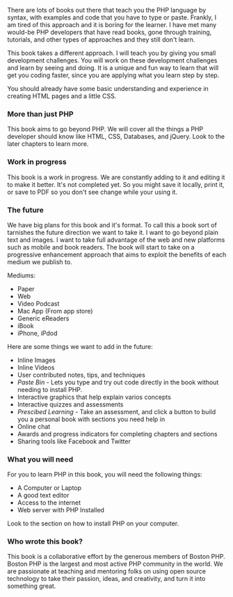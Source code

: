 There are lots of books out there that teach you the PHP language by syntax, with examples and code that you have to type or paste. Frankly, I am tired of this approach and it is boring for the learner. I have met many would-be PHP developers that have read books, gone through training, tutorials, and other types of approaches and they still don't learn.
 
This book takes a different approach. I will teach you by giving you small development challenges. You will work on these development challenges and learn by seeing and doing. It is a unique and fun way to learn that will get you coding faster, since you are applying what you learn step by step.

You should already have some basic understanding and experience in creating HTML pages and a little CSS.

### More than just PHP
This book aims to go beyond PHP. We will cover all the things a PHP developer should know like HTML, CSS, Databases, and jQuery. Look to the later chapters to learn more.

### Work in progress
This book is a work in progress. We are constantly adding to it and editing it to make it better. It's not completed yet. So you might save it locally, print it, or save to PDF so you don't see change while your using it.

### The future
We have big plans for this book and it's format. To call this a book sort of tarnishes the future direction we want to take it. I want to go beyond plain text and images. I want to take full advantage of the web and new platforms such as mobile and book readers. The book will start to take on a progressive enhancement approach that aims to exploit the benefits of each medium we publish to.

Mediums:

- Paper
- Web
- Video Podcast
- Mac App (From app store)
- Generic eReaders
- iBook
- iPhone, iPdod

Here are some things we want to add in the future:

- Inline Images
- Inline Videos
- User contributed notes, tips, and techniques
- *Paste Bin* - Lets you type and try out code directly in the book without needing to install PHP.
- Interactive graphics that help explain varios concepts
- Interactive quizzes and assessments
- *Prescibed Learning* - Take an assessment, and click a button to build you a personal book with sections you need help in
- Online chat
- Awards and progress indicators for completing chapters and sections
- Sharing tools like Facebook and Twitter

### What you will need
For you to learn PHP in this book, you will need the following things:

- A Computer or Laptop
- A good text editor
- Access to the internet
- Web server with PHP Installed

Look to the section on how to install PHP on your computer.

### Who wrote this book?
This book is a collaborative effort by the generous members of Boston PHP. Boston PHP is the largest and most active PHP community in the world. We are passionate at teaching and mentoring folks on using open source technology to take their passion, ideas, and creativity, and turn it into something great.